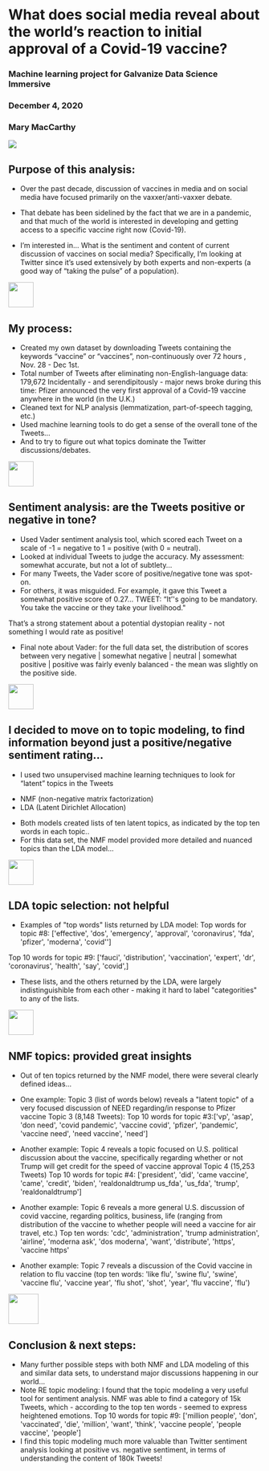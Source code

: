 # What does social media reveal about the world’s reaction to initial approval of a Covid-19 vaccine? 

### Machine learning project for Galvanize Data Science Immersive
### December 4, 2020
### Mary MacCarthy

![](images/vaccine.png)

##  Purpose of this analysis: 
* Over the past decade, discussion of vaccines in media and on social media have focused primarily on the vaxxer/anti-vaxxer debate.
* That debate has been sidelined by the fact that we are in a pandemic, and that much of the world is interested in developing and getting access to a specific vaccine right now (Covid-19).

* I’m interested in...
    What is the sentiment and content of current discussion of vaccines on social media?
    Specifically, I’m looking at Twitter since it’s used extensively by both experts and non-experts (a good way of “taking the pulse” of a population). 

<img src="images/twitter%20logo.png" width="50"/>

## My process: 
* Created my own dataset by downloading Tweets containing the keywords “vaccine” or “vaccines”, non-continuously over 72 hours , Nov. 28 - Dec 1st.
* Total number of Tweets after eliminating non-English-language data: 179,672
Incidentally - and serendipitously - major news broke during this time: Pfizer announced the very first approval of a Covid-19 vaccine anywhere in the world (in the U.K.) 
* Cleaned text for NLP analysis (lemmatization, part-of-speech tagging, etc.)
* Used machine learning tools to do  get a sense of the overall tone of the Tweets…
* And to try to figure out what topics dominate the Twitter discussions/debates.

<img src="images/twitter%20logo.png" width="50"/>

## Sentiment analysis: are the Tweets positive  or negative in tone? 
* Used  Vader sentiment analysis  tool, which scored each Tweet on a scale of -1 = negative to 1 = positive  (with 0 = neutral). 
* Looked at individual Tweets to judge the accuracy. My assessment: somewhat accurate, but not a lot of subtlety…
* For many Tweets, the Vader score of positive/negative tone was spot-on.
* For others, it was misguided. For example, it  gave this Tweet a somewhat positive score of 0.27…
    TWEET: “It’'s going to be mandatory. You take the vaccine or they take your livelihood."

That’s a strong statement about a potential dystopian reality - not something I would rate as positive! 
* Final note about Vader: for the full data set, the distribution of scores between 
        very negative  | somewhat negative  |  neutral   | somewhat positive  | positive 
was fairly evenly balanced - the  mean was slightly on the positive side.

<img src="images/twitter%20logo.png" width="50"/>


## I decided to move on to topic modeling, to find information beyond just a positive/negative sentiment rating... 
* I used two unsupervised machine learning techniques to look for “latent” topics in the Tweets
- NMF (non-negative matrix factorization) 
- LDA (Latent Dirichlet Allocation) 
* Both models created lists of ten latent topics, as indicated by the top ten words in each topic..
* For this data set, the NMF model provided more detailed and nuanced topics than the LDA model... 

<img src="images/twitter%20logo.png" width="50"/>

## LDA topic selection: not helpful 
* Examples of "top words" lists returned by LDA model: 
Top words for topic #8:
['effective', 'dos', 'emergency', 'approval', 'coronavirus', 'fda', 'pfizer', 'moderna', 'covid'']

Top 10 words for topic #9:
['fauci', 'distribution', 'vaccination', 'expert', 'dr', 'coronavirus', 'health', 'say', 'covid',]

* These lists, and the others returned by the LDA, were largely indistinguishible from each other - making it hard to label "categorities" to any of the lists.

<img src="images/twitter%20logo.png" width="50"/>

## NMF topics: provided great insights 
* Out of ten topics returned by the NMF model, there were several clearly defined  ideas…
* One example: Topic 3 (list of words below) reveals a "latent topic" of a very focused discussion of NEED regarding/in response to Pfizer vaccine
Topic 3 (8,148 Tweets): Top 10 words for topic #3:['vp', 'asap', 'don need', 'covid pandemic', 'vaccine covid', 'pfizer', 'pandemic', 'vaccine need', 'need vaccine', 'need']

* Another example: Topic 4 reveals a topic focused on U.S. political discussion about the vaccine, specifically regarding whether or not Trump will get credit for the speed of vaccine approval 
Topic 4 (15,253 Tweets) Top 10 words for topic #4: ['president', 'did', 'came vaccine', 'came', 'credit', 'biden', 'realdonaldtrump us_fda', 'us_fda', 'trump', 'realdonaldtrump']

* Another example: Topic 6 reveals a more general U.S. discussion of covid vaccine, regarding politics, business, life (ranging from distribution of the vaccine to whether people will need a vaccine for air travel, etc.) 
Top ten words: 'cdc', 'administration', 'trump administration', 'airline', 'moderna ask', 'dos moderna', 'want', 'distribute', 'https', 'vaccine https'

* Another example: Topic 7 reveals a discussion of the Covid vaccine in relation to flu vaccine (top ten words: 'like flu', 'swine flu', 'swine', 'vaccine flu', 'vaccine year', 'flu shot', 'shot', 'year', 'flu vaccine', 'flu')

<img src="images/twitter%20logo.png" width="60"/>

## Conclusion & next steps: 
* Many further possible steps with both NMF and LDA modeling of this and similar data sets, to understand major discussions happening in our world…
* Note RE topic modeling: I found that the topic modeling a very useful tool for sentiment analysis. NMF was able to find a category of 15k Tweets, which - according to the top ten words - seemed to express heightened emotions.
Top 10 words for topic #9:
['million people', 'don', 'vaccinated', 'die', 'million', 'want', 'think', 'vaccine people', 'people vaccine', 'people']
* I find this topic modeling much more valuable than Twitter sentiment analysis looking at positive vs. negative sentiment, in terms of understanding the content of 180k Tweets! 








